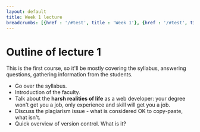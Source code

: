 ```yaml
---
layout: default
title: Week 1 lecture
breadcrumbs: [{href : '/#test', title : 'Week 1'}, {href : '/#test', title : 'Lecture'}]
---
```


Outline of lecture 1
====================

This is the first course, so it'll be mostly covering the syllabus, answering questions, gathering information from the students.

- Go over the syllabus.
- Introduction of the faculty.
- Talk about the **harsh realities of life** as a web developer: your degree won't get you a job, only experience and skill will get you a job.
- Discuss the plagiarism issue - what is considered OK to copy-paste, what isn't.
- Quick overview of version control. What is it?